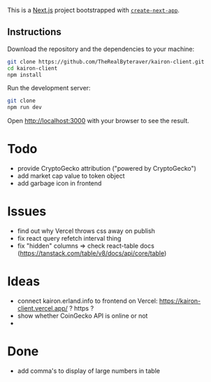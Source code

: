 This is a [Next.js](https://nextjs.org/) project bootstrapped with [`create-next-app`](https://github.com/vercel/next.js/tree/canary/packages/create-next-app).

## Instructions

Download the repository and the dependencies to your machine:
```bash
git clone https://github.com/TheRealByteraver/kairon-client.git
cd kairon-client
npm install
```

Run the development server:

```bash
git clone 
npm run dev
```

Open [http://localhost:3000](http://localhost:3000) with your browser to see the result.


# Todo
- provide CryptoGecko attribution ("powered by CryptoGecko")
- add market cap value to token object
- add garbage icon in frontend

# Issues
- find out why Vercel throws css away on publish
- fix react query refetch interval thing
- fix "hidden" columns => check react-table docs (https://tanstack.com/table/v8/docs/api/core/table)


# Ideas
- connect kairon.erland.info to frontend on Vercel: https://kairon-client.vercel.app/ ? https ?
- show whether CoinGecko API is online or not
- 

# Done
- add comma's to display of large numbers in table

